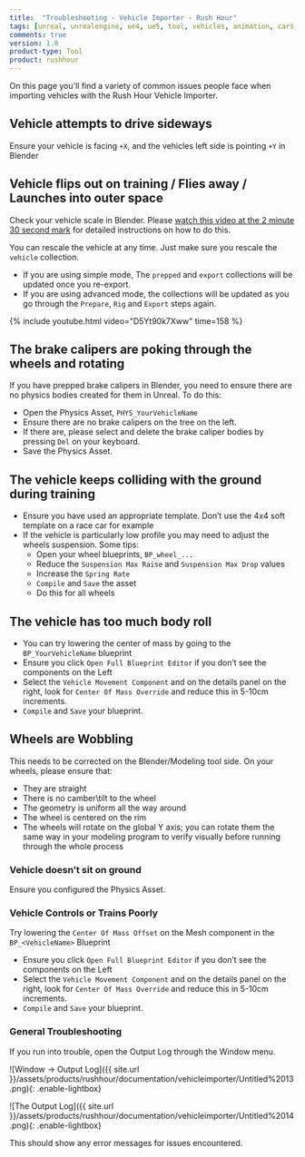```yaml
---
title:  "Troubleshooting - Vehicle Importer - Rush Hour"
tags: [unreal, unrealengine, ue4, ue5, tool, vehicles, animation, cars, animation, rushhour]
comments: true
version: 1.0
product-type: Tool
product: rushhour
---
```


On this page you'll find a variety of common issues people face when importing vehicles with the Rush Hour Vehicle Importer.

## Vehicle attempts to drive sideways

Ensure your vehicle is facing `+X`, and the vehicles left side is pointing `+Y` in Blender

## Vehicle flips out on training / Flies away / Launches into outer space

Check your vehicle scale in Blender. Please [watch this video at the 2 minute 30 second mark](https://youtu.be/D5Yt90k7Xww?t=158) for detailed instructions on how to do this.

You can rescale the vehicle at any time. Just make sure you rescale the `vehicle` collection.

- If you are using simple mode, The `prepped` and `export` collections will be updated once you re-export.
- If you are using advanced mode, the collections will be updated as you go through the `Prepare`, `Rig` and `Export` steps again.

{% include youtube.html video="D5Yt90k7Xww" time=158 %}

## The brake calipers are poking through the wheels and rotating

If you have prepped brake calipers in Blender, you need to ensure there are no physics bodies created for them in Unreal. To do this:
- Open the Physics Asset, `PHYS_YourVehicleName`
- Ensure there are no brake calipers on the tree on the left.
- If there are, please select and delete the brake caliper bodies by pressing `Del` on your keyboard.
- Save the Physics Asset.

## The vehicle keeps colliding with the ground during training

- Ensure you have used an appropriate template. Don’t use the 4x4 soft template on a race car for example
- If the vehicle is particularly low profile you may need to adjust the wheels suspension. Some tips:
    - Open your wheel blueprints, `BP_wheel_...`
    - Reduce the `Suspension Max Raise` and `Suspension Max Drop` values
    - Increase the `Spring Rate`
    - `Compile` and `Save` the asset
    - Do this for all wheels

## The vehicle has too much body roll

- You can try lowering the center of mass by going to the `BP_YourVehicleName` blueprint
- Ensure you click `Open Full Blueprint Editor` if you don’t see the components on the Left
- Select the `Vehicle Movement Component` and on the details panel on the right, look for `Center Of Mass Override` and reduce this in 5-10cm increments.
- `Compile` and `Save` your blueprint.

## Wheels are Wobbling

This needs to be corrected on the Blender/Modeling tool side. On your wheels, please ensure that:

- They are straight
- There is no camber\tilt to the wheel
- The geometry is uniform all the way around
- The wheel is centered on the rim
- The wheels will rotate on the global Y axis; you can rotate them the same way in your modeling program to verify visually before running through the whole process

### Vehicle doesn’t sit on ground

Ensure you configured the Physics Asset.

### Vehicle Controls or Trains Poorly

Try lowering the `Center Of Mass Offset` on the Mesh component in the `BP_<VehicleName>` Blueprint

- Ensure you click `Open Full Blueprint Editor` if you don’t see the components on the Left
- Select the `Vehicle Movement Component` and on the details panel on the right, look for `Center Of Mass Override` and reduce this in 5-10cm increments.
- `Compile` and `Save` your blueprint.

### General Troubleshooting

If you run into trouble, open the Output Log through the Window menu.

![Window -> Output Log]({{ site.url }}/assets/products/rushhour/documentation/vehicleimporter/Untitled%2013.png){: .enable-lightbox}

![The Output Log]({{ site.url }}/assets/products/rushhour/documentation/vehicleimporter/Untitled%2014.png){: .enable-lightbox}

This should show any error messages for issues encountered.
